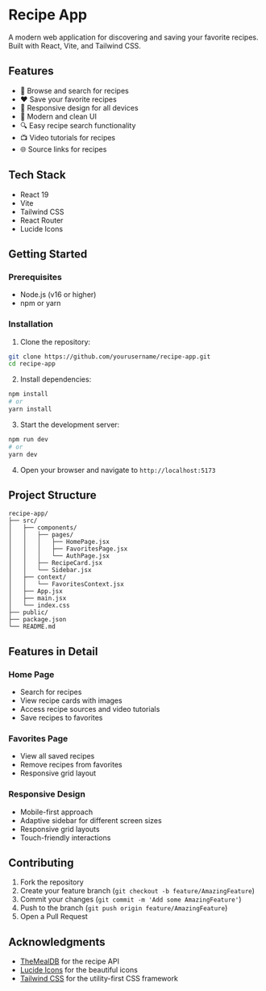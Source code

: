 # Recipe App

A modern web application for discovering and saving your favorite recipes. Built with React, Vite, and Tailwind CSS.

## Features

- 🍳 Browse and search for recipes
- ❤️ Save your favorite recipes
- 📱 Responsive design for all devices
- 🎨 Modern and clean UI
- 🔍 Easy recipe search functionality
- 📺 Video tutorials for recipes
- 🌐 Source links for recipes

## Tech Stack

- React 19
- Vite
- Tailwind CSS
- React Router
- Lucide Icons

## Getting Started

### Prerequisites

- Node.js (v16 or higher)
- npm or yarn

### Installation

1. Clone the repository:
```bash
git clone https://github.com/yourusername/recipe-app.git
cd recipe-app
```

2. Install dependencies:
```bash
npm install
# or
yarn install
```

3. Start the development server:
```bash
npm run dev
# or
yarn dev
```

4. Open your browser and navigate to `http://localhost:5173`

## Project Structure

```
recipe-app/
├── src/
│   ├── components/
│   │   ├── pages/
│   │   │   ├── HomePage.jsx
│   │   │   ├── FavoritesPage.jsx
│   │   │   └── AuthPage.jsx
│   │   ├── RecipeCard.jsx
│   │   └── Sidebar.jsx
│   ├── context/
│   │   └── FavoritesContext.jsx
│   ├── App.jsx
│   ├── main.jsx
│   └── index.css
├── public/
├── package.json
└── README.md
```

## Features in Detail

### Home Page
- Search for recipes
- View recipe cards with images
- Access recipe sources and video tutorials
- Save recipes to favorites

### Favorites Page
- View all saved recipes
- Remove recipes from favorites
- Responsive grid layout

### Responsive Design
- Mobile-first approach
- Adaptive sidebar for different screen sizes
- Responsive grid layouts
- Touch-friendly interactions

## Contributing

1. Fork the repository
2. Create your feature branch (`git checkout -b feature/AmazingFeature`)
3. Commit your changes (`git commit -m 'Add some AmazingFeature'`)
4. Push to the branch (`git push origin feature/AmazingFeature`)
5. Open a Pull Request

## Acknowledgments

- [TheMealDB](https://www.themealdb.com/) for the recipe API
- [Lucide Icons](https://lucide.dev/) for the beautiful icons
- [Tailwind CSS](https://tailwindcss.com/) for the utility-first CSS framework

